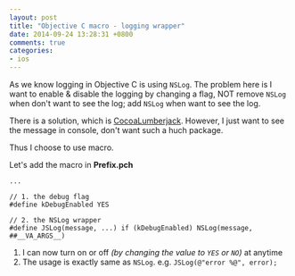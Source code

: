 ```yaml
---
layout: post
title: "Objective C macro - logging wrapper"
date: 2014-09-24 13:28:31 +0800
comments: true
categories: 
- ios
---
```


As we know logging in Objective C is using `NSLog`. The problem here
is I want to enable & disable the logging by changing a flag, NOT
remove `NSLog` when don't want to see the log; add `NSLog` when want to
see the log.

There is a solution, which is [CocoaLumberjack](https://github.com/CocoaLumberjack/CocoaLumberjack). However, I just want to see the message in console,
don't want such a huch package.

Thus I choose to use macro.

Let's add the macro in **Prefix.pch**

```obj-c Prefix.pch
...

// 1. the debug flag
#define kDebugEnabled YES

// 2. the NSLog wrapper
#define JSLog(message, ...) if (kDebugEnabled) NSLog(message, ##__VA_ARGS__)
```

1. I can now turn on or off _(by changing the value to `YES` or `NO`)_ at anytime
2. The usage is exactly same as `NSLog`. e.g. `JSLog(@"error %@", error);`
